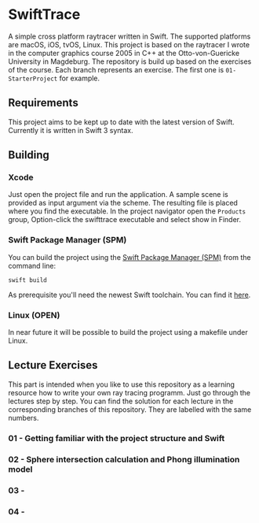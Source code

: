 # SwiftTrace

A simple cross platform raytracer written in Swift. The supported platforms are macOS, iOS, tvOS, Linux. This project is based on the raytracer I wrote in the computer graphics course 2005 in C++ at the Otto-von-Guericke University in Magdeburg. The repository is build up based on the exercises of the course. Each branch represents an exercise. The first one is `01-StarterProject` for example.

## Requirements

This project aims to be kept up to date with the latest version of Swift. Currently it is written in Swift 3 syntax.

## Building

### Xcode

Just open the project file and run the application. A sample scene is provided as input argument via the scheme. The resulting file is placed where you find the executable. In the project navigator open the `Products` group, Option-click the swifttrace executable and select show in Finder.

### Swift Package Manager (SPM)

You can build the project using the [Swift Package Manager (SPM)](https://swift.org/package-manager/) from the command line:

`swift build`

As prerequisite you'll need the newest Swift toolchain. You can find it [here](https://swift.org/download/). 

### Linux (**OPEN**)

In near future it will be possible to build the project using a makefile under Linux.

## Lecture Exercises

This part is intended when you like to use this repository as a learning resource how to write your own ray tracing programm. Just go through the lectures step by step. You can find the solution for each lecture in the corresponding branches of this repository. They are labelled with the same numbers.

### 01 - Getting familiar with the project structure and Swift

### 02 - Sphere intersection calculation and Phong illumination model

### 03 -

### 04 -
